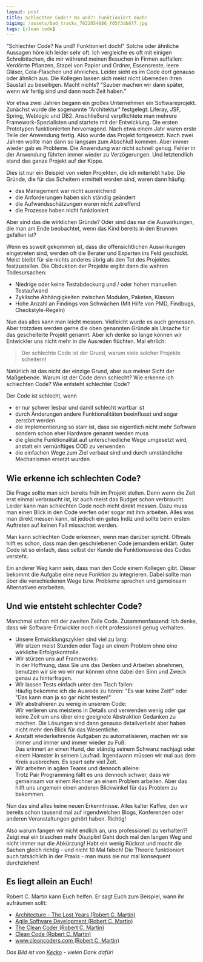 ```yaml
---
layout: post
title: Schlechter Code!? Na und?! Funktioniert doch!
bigimg: /assets/bad_tracks_7632054886_f05f3db6f7.jpg
tags: [clean code]
---
```


"Schlechter Code? Na und? Funktioniert doch!" Solche oder ähnliche Aussagen höre ich leider sehr oft. Ich vergleiche es oft mit einigen Schreibtischen, die mir während meinen Besuchen in Firmen auffallen: Verdörrte Pflanzen, Stapel von Papier und Ordner, Essensreste, leere Gläser, Cola-Flaschen und ähnliches. Leider sieht es im Code dort genauso oder ähnlich aus. Die Kollegen lassen sich meist nicht überreden ihren Saustall zu beseitigen. Macht nichts? "Sauber machen wir dann später, wenn wir fertig sind und dann noch Zeit haben."

Vor etwa zwei Jahren begann ein großes Unternehmen ein Softwareprojekt. Zunächst wurde die sogenannte "Architektur" festgelegt: Liferay, JSF, Spring, Weblogic und DB2. Anschließend verpflichtete man mehrere Framework-Spezialisten und startete mit der Entwicklung. Die ersten Prototypen funktionierten hervorragend. Nach etwa einem Jahr waren erste Teile der Anwendung fertig. Also wurde das Projekt fortgesetzt. Nach zwei Jahren wollte man dann so langsam zum Abschluß kommen. Aber immer wieder gab es Probleme. Die Anwendung war nicht schnell genug. Fehler in der Anwendung führten immer wieder zu Verzögerungen. Und letztendlich stand das ganze Projekt auf der Kippe.

Dies ist nur ein Beispiel von vielen Projekten, die ich miterlebt habe. Die Gründe, die für das Scheitern ermittelt worden sind, waren dann häufig:

*   das Management war nicht ausreichend
*   die Anforderungen haben sich ständig geändert
*   die Aufwandsschätzungen waren nicht zutreffend
*   die Prozesse haben nicht funktioniert

Aber sind das die wirklichen Gründe? Oder sind das nur die Auswirkungen, die man am Ende beobachtet, wenn das Kind bereits in den Brunnen gefallen ist?

Wenn es soweit gekommen ist, dass die offensichtlichen Auswirkungen eingetreten sind, werden oft die Berater und Experten ins Feld geschickt. Meist bleibt für sie nichts anderes übrig als den Tot des Projektes festzustellen. Die Obduktion der Projekte ergibt dann die wahren Todesursachen:

*   Niedrige oder keine Testabdeckung und / oder hohen manuellen Testaufwand
*   Zyklische Abhängigkeiten zwischen Modulen, Paketen, Klassen
*   Hohe Anzahl an Findings von Schwächen (Mit Hilfe von PMD, Findbugs, Checkstyle-Regeln)

Nun das alles kann man leicht messen. Vielleicht wurde es auch gemessen. Aber trotzdem werden gerne die oben genannten Gründe als Ursache für das gescheiterte Projekt genannt. Aber ich denke so lange können wir Entwickler uns nicht mehr in die Ausreden flüchten. Mal ehrlich:

> Der schlechte Code ist der Grund, warum viele solcher Projekte scheitern!

Natürlich ist das nicht der einzige Grund, aber aus meiner Sicht der Maßgebende. Warum ist der Code denn schlecht? Wie erkenne ich schlechten Code? Wie entsteht schlechter Code?

Der Code ist schlecht, wenn

*   er nur schwer lesbar und damit schlecht wartbar ist
*   durch Änderungen andere Funktionalitäten beeinflusst und sogar zerstört werden
*   die Implementierung so starr ist, dass sie eigentlich nicht mehr Software sondern schon eher Hardware genannt werden muss
*   die gleiche Funktionalität auf unterschiedliche Wege umgesetzt wird, anstatt ein vernünftiges OOD zu verwenden
*   die einfachen Wege zum Ziel verbaut sind und durch umständliche Mechanismen ersetzt wurden

## Wie erkenne ich schlechten Code?

Die Frage sollte man sich bereits früh im Projekt stellen. Denn wenn die Zeit erst einmal verbraucht ist, ist auch meist das Budget schon verbraucht. Leider kann man schlechten Code noch nicht direkt messen. Dazu muss man einen Blick in den Code werfen oder sogar mit ihm arbeiten. Alles was man direkt messen kann, ist jedoch ein gutes Indiz und sollte beim ersten Auftreten auf keinen Fall missachtet werden.

Man kann schlechten Code erkennen, wenn man darüber spricht. Oftmals hilft es schon, dass man den geschriebenen Code jemandem erklärt. Guter Code ist so einfach, dass selbst der Kunde die Funktionsweise des Codes versteht.

Ein anderer Weg kann sein, dass man den Code einem Kollegen gibt. Dieser bekommt die Aufgabe eine neue Funktion zu integrieren. Dabei sollte man über die verschiedenen Wege bzw. Probleme sprechen und gemeinsam Alternativen erarbeiten.

## Und wie entsteht schlechter Code?

Manchmal schon mit der zweiten Zeile Code. Zusammenfassend: Ich denke, dass wir Software-Entwickler noch nicht professionell genug verhalten.

*   Unsere Entwicklungszyklen sind viel zu lang:  
    Wir sitzen meist Stunden oder Tage an einem Problem ohne eine wirkliche Erfolgskontrolle.
*   Wir stürzen uns auf Frameworks:  
    In der Hoffnung, dass Sie uns das Denken und Arbeiten abnehmen, benutzen wir sie wo wir nur können ohne dabei den Sinn und Zweck genau zu hinterfragen.
*   Wir lassen Tests einfach unter den Tisch fallen:  
    Häufig bekomme ich die Ausrede zu hören: "Es war keine Zeit!" oder "Das kann man ja so gar nicht testen!"
*   Wir abstrahieren zu wenig in unserem Code:  
    Wir verlieren uns meistens in Details und verwenden wenig oder gar keine Zeit um uns über eine geeignete Abstraktion Gedanken zu machen. Die Lösungen sind dann genauso detailverliebt aber haben nicht mehr den Blick für das Wesentliche.
*   Anstatt wiederkehrende Aufgaben zu automatisieren, machen wir sie immer und immer und immer wieder zu Fuß:  
    Das erinnert an einen Hund, der ständig seinem Schwanz nachjagt oder einem Hamster in seinem Laufrad. Irgendwann müssen wir mal aus dem Kreis ausbrechen. Es spart sehr viel Zeit.
*   Wir arbeiten in agilen Teams und dennoch alleine:  
    Trotz Pair Programming fällt es uns dennoch schwer, dass wir gemeinsam vor einem Rechner an einem Problem arbeiten. Aber das hilft uns ungemein einen anderen Blickwinkel für das Problem zu bekommen.

Nun das sind alles keine neuen Erkenntnisse. Alles kalter Kaffee, den wir bereits schon tausend mal auf irgendwelchen Blogs, Konferenzen oder anderen Veranstaltungen gehört haben. Richtig!

Also warum fangen wir nicht endlich an, uns professionell zu verhalten?! Zeigt mal ein bisschen mehr Disziplin! Geht doch mal den langen Weg und nicht immer nur die Abkürzung! Habt ein wenig Rückrat und macht die Sachen gleich richtig - und nicht 10 Mal falsch! Die Theorie funktioniert auch tatsächlich in der Praxis - man muss sie nur mal konsequent durchziehen!

## Es liegt allein an Euch!

Robert C. Martin kann Euch helfen. Er sagt Euch zum Beispiel, wann ihr aufräumen sollt:

*   [Architecture - The Lost Years (Robert C. Martin)](http://youtu.be/WpkDN78P884)
*   [Agile Software Development (Robert C. Martin)](http://www.amazon.de/dp/0132760584)
*   [The Clean Coder (Robert C. Martin)](http://www.amazon.de/dp/0137081073)
*   [Clean Code (Robert C. Martin)](http://www.amazon.de/dp/0132350882)
*   [www.cleancoders.com (Robert C. Martin)](http://www.cleancoders.com/)

_Das Bild ist von [Kecko](https://www.flickr.com/photos/kecko/) - vielen Dank dafür!_